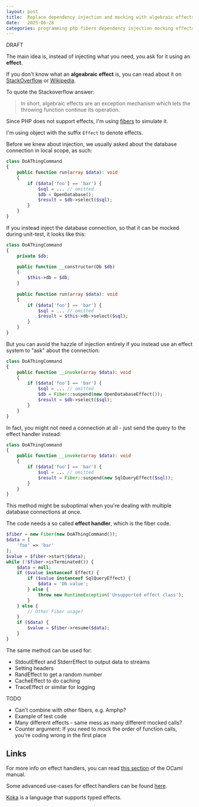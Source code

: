 ```yaml
---
layout: post
title:  Replace dependency injection and mocking with algebraic effects
date:   2025-06-28
categories: programming php fibers dependency injection mocking effects
---
```


DRAFT

The main idea is, instead of injecting what you need, you ask for it using an **effect**.

If you don't know what an **algeabraic effect** is, you can read about it on [StackOverflow](https://stackoverflow.com/a/57280373) or [Wikipedia](https://en.wikipedia.org/wiki/Effect_system).

To quote the Stackoverflow answer:

> In short, algebraic effects are an exception mechanism which lets the throwing function continue its operation.

Since PHP does not support effects, I'm using [fibers](https://www.php.net/manual/en/language.fibers.php) to simulate it.

I'm using object with the suffix `Effect` to denote effects.

Before we knew about injection, we usually asked about the database connection in local scope, as such:

```php
class DoAThingCommand
{
    public function run(array $data): void
    {
        if ($data['foo'] == 'bar') {
            $sql = ... // omitted
            $db = OpenDatabase();
            $result = $db->select($sql);
        }
    }
}
```

If you instead inject the database connection, so that it can be mocked during unit-test, it looks like this:

```php
class DoAThingCommand
{
    private $db;

    public function __constructor(Db $db)
    {
        $this->db = $db;
    }
    
    public function run(array $data): void
    {
        if ($data['foo'] == 'bar') {
            $sql = ... // omitted
            $result = $this->db->select($sql);
        }
    }
}
```

But you can avoid the hazzle of injection entirely if you instead use an effect system to "ask" about the connection:

```php
class DoAThingCommand
{
    public function __invoke(array $data): void
    {
        if ($data['foo'] == 'bar') {
            $sql = ... // omitted
            $db = Fiber::suspend(new OpenDatabaseEffect());
            $result = $db->select($sql);
        }
    }
}
```

In fact, you might not need a connection at all - just send the query to the effect handler instead:

```php
class DoAThingCommand
{
    public function __invoke(array $data): void
    {
        if ($data['foo'] == 'bar') {
            $sql = ... // omitted
            $result = Fiber::suspend(new SqlQueryEffect($sql));
        }
    }
}
```

This method might be suboptimal when you're dealing with multiple database connections at once.

The code needs a so called **effect handler**, which is the fiber code.

```php
$fiber = new Fiber(new DoAThingCommand());
$data = [
    'foo' => 'bar'
];
$value = $fiber->start($data);
while (!$fiber->isTerminated()) {
    $data = null;
    if ($value instanceof Effect) {
        if ($value instanceof SqlQueryEffect) {
            $data = 'Db value';
        } else {
            throw new RuntimeException('Unsupported effect class');
        }
    } else {
        // Other Fiber usage?
    }
    if ($data) {
        $value = $fiber->resume($data);
    }
}
```

The same method can be used for:

* StdoutEffect and StderrEffect to output data to streams
* Setting headers
* RandEffect to get a random number
* CacheEffect to do caching
* TraceEffect or similar for logging

TODO

* Can't combine with other fibers, e.g. Amphp?
* Example of test code
* Many different effects - same mess as many different mocked calls?
* Counter argument: If you need to mock the order of function calls, you're coding wrong in the first place

## Links

For more info on effect handlers, you can read [this section](https://ocaml.org/manual/5.3/effects.html) of the OCaml manual.

Some advanced use-cases for effect handlers can be found [here](https://github.com/ocaml-multicore/effects-examples?tab=readme-ov-file).

[Koka](https://koka-lang.github.io/koka/doc/book.html#why-effects) is a language that supports typed effects.
